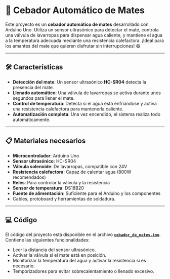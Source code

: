 # 🧉 Cebador Automático de Mates

Este proyecto es un **cebador automático de mates** desarrollado con Arduino Uno. Utiliza un sensor ultrasónico para detectar el mate, controla una válvula de lavarropas para dispensar agua caliente, y mantiene el agua a la temperatura adecuada mediante una resistencia calefactora. ¡Ideal para los amantes del mate que quieren disfrutar sin interrupciones! 😄

---

## 🛠️ **Características**

- **Detección del mate**: Un sensor ultrasónico **HC-SR04** detecta la presencia del mate.
- **Llenado automático**: Una válvula de lavarropas se activa durante unos segundos para llenar el mate.
- **Control de temperatura**: Detecta si el agua está enfriándose y activa una resistencia calefactora para mantenerla caliente.
- **Automatización completa**: Una vez encendido, el sistema realiza todo automáticamente.

---

## 📋 **Materiales necesarios**

- **Microcontrolador**: Arduino Uno
- **Sensor ultrasónico**: HC-SR04
- **Válvula solenoide**: De lavarropas, compatible con 24V
- **Resistencia calefactora**: Capaz de calentar agua (800W recomendados)
- **Relés**: Para controlar la válvula y la resistencia
- **Sensor de temperatura**: DS18B20
- **Fuente de alimentación**: Suficiente para el Arduino y los componentes
- Cables, protoboard y herramientas de soldadura.

---

## 💻 **Código**

El código del proyecto está disponible en el archivo [**`cebador_de_mates.ino`**](./cebador_de_mates.ino). Contiene las siguientes funcionalidades:

- Leer la distancia del sensor ultrasónico.
- Activar la válvula si el mate está en posición.
- Monitorizar la temperatura del agua y activar la resistencia si es necesario.
- Temporizadores para evitar sobrecalentamiento o llenado excesivo.
